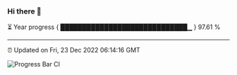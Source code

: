 ### Hi there 👋

⏳ Year progress { █████████████████████████████▁ } 97.61 %

---

⏰ Updated on Fri, 23 Dec 2022 06:14:16 GMT

![Progress Bar CI](https://github.com/liununu/liununu/workflows/Progress%20Bar%20CI/badge.svg)
